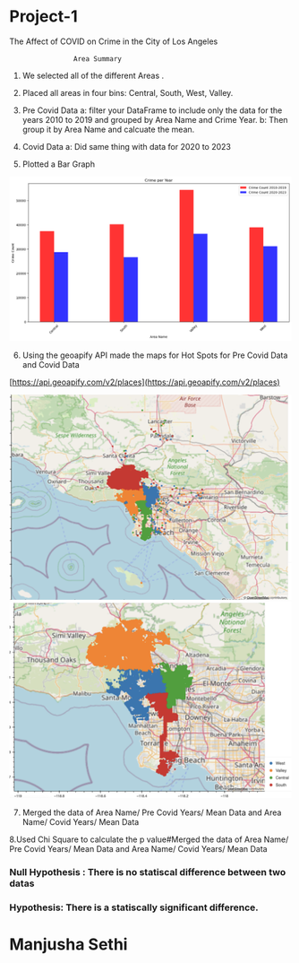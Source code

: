 # Project-1
The Affect of COVID on Crime in the City of Los Angeles




                    Area Summary

1.  We selected all of the different Areas .
2. Placed all areas in four bins: Central, South, West, Valley. 
3. Pre Covid Data
   a: filter your DataFrame to include only the data for the years 2010 to 2019 and grouped by Area Name and Crime Year.
   b: Then group it by Area Name and calcuate the mean.  
4. Covid Data 
   a: Did same thing with data for 2020 to 2023  

5. Plotted a Bar Graph               

![](./output_data/Crime%20Per%20Area.png)

6. Using the geoapify API made the maps for Hot Spots for Pre Covid Data and Covid Data

[https://api.geoapify.com/v2/places](https://api.geoapify.com/v2/places)

![](./output_data/Pre_covid.png)
![](./output_data/covid_era.png)  

7. Merged the data of Area Name/ Pre Covid Years/ Mean Data and Area Name/ Covid Years/ Mean Data

8.Used Chi Square to calculate the p value#Merged the data of Area Name/ Pre Covid Years/ Mean Data and Area Name/ Covid Years/ Mean Data 

### Null Hypothesis : There is no statiscal difference between two datas
### Hypothesis: There is a statiscally significant difference.






# Manjusha Sethi